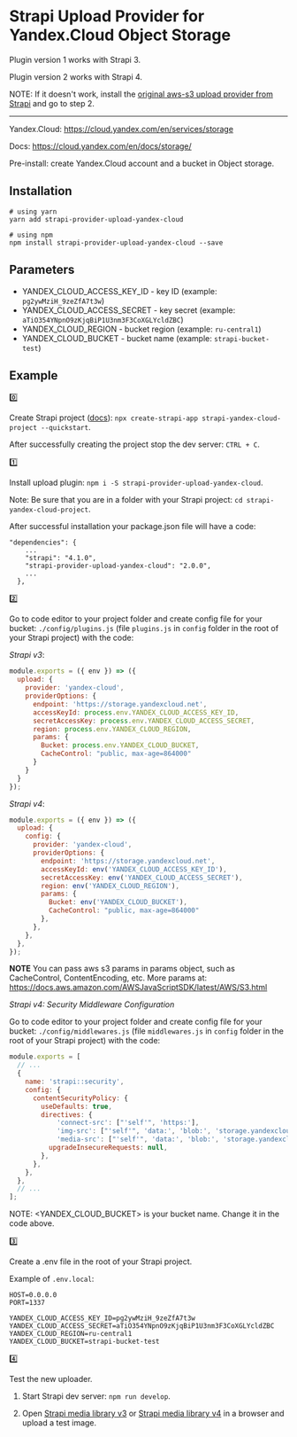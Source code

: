 # Strapi Upload Provider for Yandex.Cloud Object Storage

Plugin version 1 works with Strapi 3.

Plugin version 2 works with Strapi 4.

NOTE: If it doesn't work, install the [original aws-s3 upload provider from Strapi](https://github.com/strapi/strapi/tree/master/packages/providers/upload-aws-s3) and go to step 2.

---

Yandex.Cloud: <https://cloud.yandex.com/en/services/storage>

Docs: <https://cloud.yandex.com/en/docs/storage/>

Pre-install: create Yandex.Cloud account and a bucket in Object storage.

## Installation

```
# using yarn
yarn add strapi-provider-upload-yandex-cloud

# using npm
npm install strapi-provider-upload-yandex-cloud --save
```

## Parameters

- YANDEX_CLOUD_ACCESS_KEY_ID - key ID (example: `pg2ywMziH_9zeZfA7t3w`)
- YANDEX_CLOUD_ACCESS_SECRET - key secret (example: `aTiO354YNpnO9zKjqBiP1U3nm3F3CoXGLYcldZBC`)
- YANDEX_CLOUD_REGION - bucket region (example: `ru-central1`)
- YANDEX_CLOUD_BUCKET - bucket name (example: `strapi-bucket-test`)

## Example

:zero:

Create Strapi project ([docs](https://strapi.io/documentation/developer-docs/latest/getting-started/quick-start.html)): `npx create-strapi-app strapi-yandex-cloud-project --quickstart`.

After successfully creating the project stop the dev server: `CTRL + C`.

:one:

Install upload plugin: `npm i -S strapi-provider-upload-yandex-cloud`.

Note: Be sure that you are in a folder with your Strapi project: `cd strapi-yandex-cloud-project`.

After successful installation your package.json file will have a code:

```
"dependencies": {
    ...
    "strapi": "4.1.0",
    "strapi-provider-upload-yandex-cloud": "2.0.0",
    ...
  },
```

:two:

Go to code editor to your project folder and create config file for your bucket: `./config/plugins.js` (file `plugins.js` in `config` folder in the root of your Strapi project) with the code:

*Strapi v3*:
```javascript
module.exports = ({ env }) => ({
  upload: {
    provider: 'yandex-cloud',
    providerOptions: {
      endpoint: 'https://storage.yandexcloud.net',
      accessKeyId: process.env.YANDEX_CLOUD_ACCESS_KEY_ID,
      secretAccessKey: process.env.YANDEX_CLOUD_ACCESS_SECRET,
      region: process.env.YANDEX_CLOUD_REGION,
      params: {
        Bucket: process.env.YANDEX_CLOUD_BUCKET,
        CacheControl: "public, max-age=864000"
      }
    }
  }
});
```

*Strapi v4*:

```javascript
module.exports = ({ env }) => ({
  upload: {
    config: {
      provider: 'yandex-cloud',
      providerOptions: {
        endpoint: 'https://storage.yandexcloud.net',
        accessKeyId: env('YANDEX_CLOUD_ACCESS_KEY_ID'),
        secretAccessKey: env('YANDEX_CLOUD_ACCESS_SECRET'),
        region: env('YANDEX_CLOUD_REGION'),
        params: {
          Bucket: env('YANDEX_CLOUD_BUCKET'),
          CacheControl: "public, max-age=864000"
        },
      },
    },
  },
});
```

**NOTE**
You can pass aws s3 params  in params object, such as CacheControl, ContentEncoding, etc. More params at: <https://docs.aws.amazon.com/AWSJavaScriptSDK/latest/AWS/S3.html>

*Strapi v4: Security Middleware Configuration*

Go to code editor to your project folder and create config file for your bucket: `./config/middlewares.js` (file `middlewares.js` in `config` folder in the root of your Strapi project) with the code:

```javascript
module.exports = [
  // ...
  {
    name: 'strapi::security',
    config: {
      contentSecurityPolicy: {
        useDefaults: true,
        directives: {
            'connect-src': ["'self'", 'https:'],
            'img-src': ["'self'", 'data:', 'blob:', 'storage.yandexcloud.net/<YANDEX_CLOUD_BUCKET>'],
            'media-src': ["'self'", 'data:', 'blob:', 'storage.yandexcloud.net/<YANDEX_CLOUD_BUCKET>'],
          upgradeInsecureRequests: null,
        },
      },
    },
  },
  // ...
];
```

NOTE: <YANDEX_CLOUD_BUCKET> is your bucket name. Change it in the code above.

:three:

Create a .env file in the root of your Strapi project.

Example of `.env.local`:

```
HOST=0.0.0.0
PORT=1337

YANDEX_CLOUD_ACCESS_KEY_ID=pg2ywMziH_9zeZfA7t3w
YANDEX_CLOUD_ACCESS_SECRET=aTiO354YNpnO9zKjqBiP1U3nm3F3CoXGLYcldZBC
YANDEX_CLOUD_REGION=ru-central1
YANDEX_CLOUD_BUCKET=strapi-bucket-test
```

:four:

Test the new uploader.

1. Start Strapi dev server: `npm run develop`.

2. Open [Strapi media library v3](http://localhost:1337/admin/plugins/upload) or [Strapi media library v4](http://localhost:1337/admin/settings/media-library) in a browser and upload a test image.
